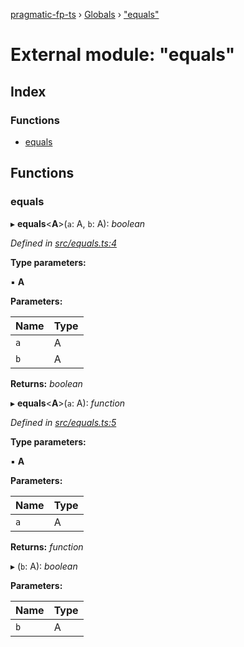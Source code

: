 [pragmatic-fp-ts](../README.md) › [Globals](../globals.md) › ["equals"](_equals_.md)

# External module: "equals"

## Index

### Functions

* [equals](_equals_.md#equals)

## Functions

###  equals

▸ **equals**<**A**>(`a`: A, `b`: A): *boolean*

*Defined in [src/equals.ts:4](https://github.com/hermann-p/pragmatic-fp-ts/blob/c9716de/src/equals.ts#L4)*

**Type parameters:**

▪ **A**

**Parameters:**

Name | Type |
------ | ------ |
`a` | A |
`b` | A |

**Returns:** *boolean*

▸ **equals**<**A**>(`a`: A): *function*

*Defined in [src/equals.ts:5](https://github.com/hermann-p/pragmatic-fp-ts/blob/c9716de/src/equals.ts#L5)*

**Type parameters:**

▪ **A**

**Parameters:**

Name | Type |
------ | ------ |
`a` | A |

**Returns:** *function*

▸ (`b`: A): *boolean*

**Parameters:**

Name | Type |
------ | ------ |
`b` | A |
